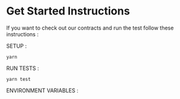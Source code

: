 
# Get Started Instructions

If you want to check out our contracts and run the test follow these instructions :

SETUP :

```
yarn
```

RUN TESTS :

```
yarn test
```

ENVIRONMENT VARIABLES :

